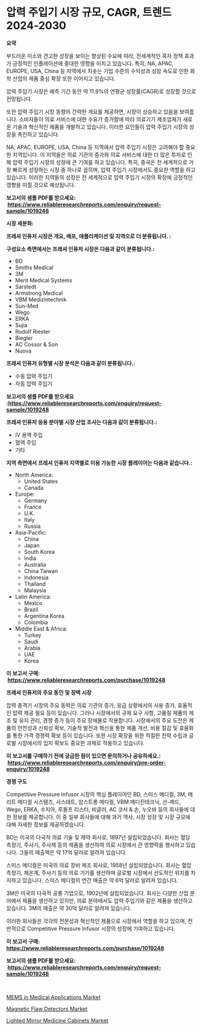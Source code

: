 <p><h1>압력 주입기 시장 규모, CAGR, 트렌드 2024-2030</h1></p><p><strong>요약</strong></p>
<p><p>부드러운 미소와 견고한 성장을 보이는 향상된 수요에 따라, 전세계적인 흑자 정책 효과가 긍정적인 인플레이션에 중대한 영향을 미치고 있습니다. 특히, NA, APAC, EUROPE, USA, China 등 지역에서 치솟는 기업 수준의 수익성과 성장 속도로 인한 화학 산업의 제품 중심 확장 또한 이어지고 있습니다.</p><p>압력 주입기 시장은 예측 기간 동안 약 11.9%의 연평균 성장률(CAGR)로 성장할 것으로 전망됩니다.</p><p>또한 압력 주입기 시장 동향의 간략한 개요를 제공하면, 시장이 상승하고 있음을 보여줍니다. 소비자들이 의료 서비스에 대한 수요가 증가함에 따라 의료기기 제조업체가 새로운 기술과 혁신적인 제품을 개발하고 있습니다. 이러한 요인들이 압력 주입기 시장의 성장을 촉진하고 있습니다.</p><p>NA, APAC, EUROPE, USA, China 등 지역에서 압력 주입기 시장은 고려해야 할 중요한 지역입니다. 이 지역들은 의료 기관의 증가와 의료 서비스에 대한 더 많은 투자로 인해 압력 주입기 시장의 성장에 큰 기여를 하고 있습니다. 특히, 중국은 전 세계적으로 가장 빠르게 성장하는 시장 중 하나로 꼽히며, 압력 주입기 시장에서도 중요한 역할을 하고 있습니다. 이러한 지역들의 성장은 전 세계적으로 압력 주입기 시장의 확장에 긍정적인 영향을 미칠 것으로 예상됩니다.</p></p>
<p><strong>보고서의 샘플 PDF를 받으세요: &nbsp;<a href="https://www.reliableresearchreports.com/enquiry/request-sample/1019248">https://www.reliableresearchreports.com/enquiry/request-sample/1019248</a></strong></p>
<p><strong>시장 세분화:</strong></p>
<p><strong> 프레셔 인퓨저 시장은 개요, 배포, 애플리케이션 및 지역으로 더 분류됩니다. :</strong></p>
<p><strong>구성요소 측면에서는 프레셔 인퓨저 시장은 다음과 같이 분류됩니다.:</strong></p>
<p><ul><li>BD</li><li>Smiths Medical</li><li>3M</li><li>Merit Medical Systems</li><li>Sarstedt</li><li>Armstrong Medical</li><li>VBM Medizintechnik</li><li>Sun-Med</li><li>Wego</li><li>ERKA</li><li>Sujia</li><li>Rudolf Riester</li><li>Biegler</li><li>AC Cossor & Son</li><li>Nuova</li></ul></p>
<p><strong> 프레셔 인퓨저 유형별 시장 분석은 다음과 같이 분류됩니다.:</strong></p>
<p><ul><li>수동 압력 주입기</li><li>자동 압력 주입기</li></ul></p>
<p><strong>보고서의 샘플 PDF를 받으세요 :<a href="https://www.reliableresearchreports.com/enquiry/request-sample/1019248">https://www.reliableresearchreports.com/enquiry/request-sample/1019248</a></strong></p>
<p><strong> 프레셔 인퓨저 응용 분야별 시장 산업 조사는 다음과 같이 분류됩니다.:</strong></p>
<p><ul><li>IV 용액 주입</li><li>혈액 주입</li><li>기타</li></ul></p>
<p><strong>지역 측면에서 프레셔 인퓨저 지역별로 이용 가능한 시장 플레이어는 다음과 같습니다.:</strong></p>
<p><ul>
    <li>
        North America:
        <ul>
            <li>United States</li>
            <li>Canada</li>
        </ul>
    </li>
    <li>
        Europe:
        <ul>
            <li>Germany</li>
            <li>France</li>
            <li>U.K.</li>
            <li>Italy</li>
            <li>Russia</li>
        </ul>
    </li>
    <li>
        Asia-Pacific:
        <ul>
            <li>China</li>
            <li>Japan</li>
            <li>South Korea</li>
            <li>India</li>
            <li>Australia</li>
            <li>China Taiwan</li>
            <li>Indonesia</li>
            <li>Thailand</li>
            <li>Malaysia</li>
        </ul>
    </li>
    <li>
        Latin America:
        <ul>
            <li>Mexico</li>
            <li>Brazil</li>
            <li>Argentina Korea</li>
            <li>Colombia</li>
        </ul>
    </li>
    <li>
        Middle East & Africa:
        <ul>
            <li>Turkey</li>
            <li>Saudi</li>
            <li>Arabia</li>
            <li>UAE</li>
            <li>Korea</li>
        </ul>
    </li>
    </ul></p>
<p><strong>이 보고서 구매: &nbsp;<a href="https://www.reliableresearchreports.com/purchase/1019248">https://www.reliableresearchreports.com/purchase/1019248</a></strong></p>
<p><strong>프레셔 인퓨저의 주요 동인 및 장벽 시장</strong></p>
<p><p>압력 충격기 시장의 주요 동력은 의료 기관의 증가, 응급 상황에서의 사용 증가, 효율적인 압력 제공 필요 등이 있습니다. 그러나 시장에서의 규제 요구 사항, 고품질 제품의 제조 및 유지 관리, 경쟁 증가 등이 주요 장애물로 작용합니다. 시장에서의 주요 도전은 제품의 안전성과 신뢰성 확보, 기술적 발전과 혁신을 통한 제품 개선, 비용 절감 및 효율화를 통한 가격 경쟁력 확보 등이 있습니다. 또한 시장 확장을 위한 적절한 전략 수립과 글로벌 시장에서의 입지 확보도 중요한 과제로 작용하고 있습니다.</p></p>
<p><strong>이 보고서를 구매하기 전에 궁금한 점이 있으면 문의하거나 공유하세요.: &nbsp;<a href="https://www.reliableresearchreports.com/enquiry/pre-order-enquiry/1019248">https://www.reliableresearchreports.com/enquiry/pre-order-enquiry/1019248</a></strong></p>
<p><strong>경쟁 구도</strong></p>
<p><p>Competitive Pressure Infusor 시장의 핵심 플레이어인 BD, 스미스 메디컬, 3M, 메리트 메디컬 시스템즈, 사스테트, 암스트롱 메디컬, VBM 메디진테크닉, 선-메드, Wego, ERKA, 수지아, 루돌프 리스터, 비글러, AC 코서 & 손, 누오바 등의 회사들에 대한 정보를 제공합니다. 이 중 일부 회사들에 대해 과거 역사, 시장 성장 및 시장 규모에 대해 자세한 정보를 제공하겠습니다.</p><p>BD는 미국의 다국적 의료 기술 및 제약 회사로, 1897년 설립되었습니다. 회사는 혈당 측정기, 주사기, 주사제 등의 제품을 생산하여 의료 시장에서 큰 영향력을 행사하고 있습니다. 그들의 매출액은 약 17억 달러로 알려져 있습니다.</p><p>스미스 메디컬은 미국의 의료 장비 제조 회사로, 1958년 설립되었습니다. 회사는 혈압 측정기, 체온계, 주사기 등의 의료 기기를 생산하며 글로벌 시장에서 선도적인 위치를 차지하고 있습니다. 스미스 메디컬의 연간 매출은 약 6억 달러로 알려져 있습니다.</p><p>3M은 미국의 다국적 공룡 기업으로, 1902년에 설립되었습니다. 회사는 다양한 산업 분야에서 제품을 생산하고 있지만, 의료 분야에서도 압력 주입기와 같은 제품을 생산하고 있습니다. 3M의 매출은 약 30억 달러로 알려져 있습니다.</p><p>이러한 회사들은 각각의 전문성과 혁신적인 제품으로 시장에서 역할을 하고 있으며, 전반적으로 Competitive Pressure Infusor 시장의 성장에 기여하고 있습니다.</p></p>
<p><strong>이 보고서 구매: &nbsp; <a href="https://www.reliableresearchreports.com/purchase/1019248">https://www.reliableresearchreports.com/purchase/1019248</a></strong></p>
<p><strong>보고서의 샘플 PDF를 받으세요: &nbsp;<a href="https://www.reliableresearchreports.com/enquiry/request-sample/1019248">https://www.reliableresearchreports.com/enquiry/request-sample/1019248</a></strong><strong></strong></p>
<p>&nbsp;</p>
<p><p><a href="https://view.publitas.com/reportprime-1/mems-in-medical-applications-market-share-market-new-trends-analysis-report-by-type-by-application-by-end-use-by-region-and-segment-forecasts-2023-2030/">MEMS in Medical Applications Market</a></p><p><a href="https://view.publitas.com/reportprime-1/magnetic-flaw-detectors-market-research-report-provides-critical-insights-that-can-help-shape-business-development-and-investment-strategies/">Magnetic Flaw Detectors Market</a></p><p><a href="https://view.publitas.com/reportprime-1/lighted-mirror-medicine-cabinets-market-insights-market-players-and-forecast-till-2030/">Lighted Mirror Medicine Cabinets Market</a></p></p>